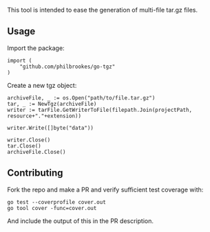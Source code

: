 This tool is intended to ease the generation of multi-file tar.gz files.


## Usage
Import the package:
```
import (
    "github.com/philbrookes/go-tgz"
)
```

Create a new tgz object:
```
archiveFile, _ := os.Open("path/to/file.tar.gz")
tar, _ := NewTgz(archiveFile)
writer := tarFile.GetWriterToFile(filepath.Join(projectPath, resource+"."+extension))

writer.Write([]byte("data"))

writer.Close()
tar.Close()
archiveFile.Close()
```

## Contributing
Fork the repo and make a PR and verify sufficient test coverage with:
```
go test --coverprofile cover.out
go tool cover -func=cover.out
```
And include the output of this in the PR description.
